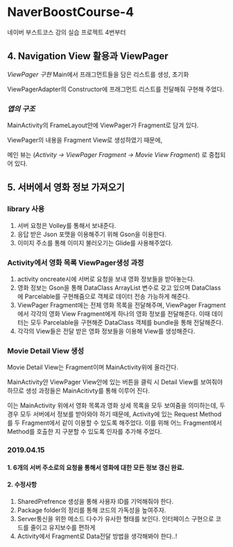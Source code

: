 # NaverBoostCourse-4
네이버 부스트코스 강의 실습 프로젝트 4번부터

## 4. Navigation View 활용과 ViewPager 
*ViewPager 구현*
Main에서 프래그먼트들을 담은 리스트를 생성, 초기화

ViewPagerAdapter의 Constructor에 프래그먼트 리스트를 전달해줘 구현해 주었다.
### *앱의 구조*
MainActivity의 FrameLayout안에 ViewPager가 Fragment로 담겨 있다.

ViewPager의 내용을 Fragment View로 생성하였기 때문에,

메인 뷰는 (*Activity -> ViewPager Fragment -> Movie View Fragment*) 로 중첩되어 있다.

## 5. 서버에서 영화 정보 가져오기
### library 사용
1. 서버 요청은 Volley를 통해서 보내준다.
2. 응답 받은 Json 포맷을 이용해주기 위해 Gson을 이용한다.
3. 이미지 주소를 통해 이미지 불러오기는 Glide를 사용해주었다.

### Activity에서 영화 목록 ViewPager생성 과정
1. activity oncreate시에 서버로 요청을 보내 영화 정보들을 받아놓는다.
2. 영화 정보는 Gson을 통해 DataClass ArrayList 변수로 갖고 있으며 DataClass에 Parcelable를 구현해줌으로 객체로 데이터 전송 가능하게 해준다.
3. ViewPager Fragment에는 전체 영화 목록을 전달해주며, ViewPager Fragment에서 각각의 영화 View Fragment에게 하나의 영화 정보를 전달해준다.
  이때 데이터는 모두 Parcelable을 구현해준 DataClass 객체를 bundle을 통해 전달해준다.
4. 각각의 View들은 전달 받은 영화 정보들을 이용해 View를 생성해준다.

### Movie Detail View 생성
Movie Detail View는 Fragment이며 MainActivity위에 올라간다.

MainActivity안 ViewPager View안에 있는 버튼을 클릭 시 Detail View를 보여줘야 하므로 생성 과정들은 MainAcitivty를 통해 이루어 진다.

이는 MainActivity 위에서 영화 목록과 영화 상세 목록을 모두 보여줌을 의미하는데, 두 경우 모두 서버에서 정보를 받아와야 하기 때문에, Activity에 있는 Request Method를 두 Fragment에서 같이 이용할 수 있도록 해주었다. 이를 위해 어느 Fragment에서 Method를 호출한 지 구분할 수 있도록 인자를 추가해 주었다.

### 2019.04.15
#### 1. 6개의 서버 주소로의 요청을 통해서 영화에 대한 모든 정보 갱신 완료.
#### 2. 수정사항
1. SharedPrefrence 생성을 통해 사용자 ID를 기억해줘야 한다.
2. Package folder의 정리를 통해 코드의 가독성을 높여주자.
3. Server통신을 위한 메소드 다수가 유사한 형태를 보인다. 인터페이스 구현으로 코드를 줄이고 유지보수를 편하게
4. Activity에서 Fragment로 Data전달 방법을 생각해봐야 한다..!
